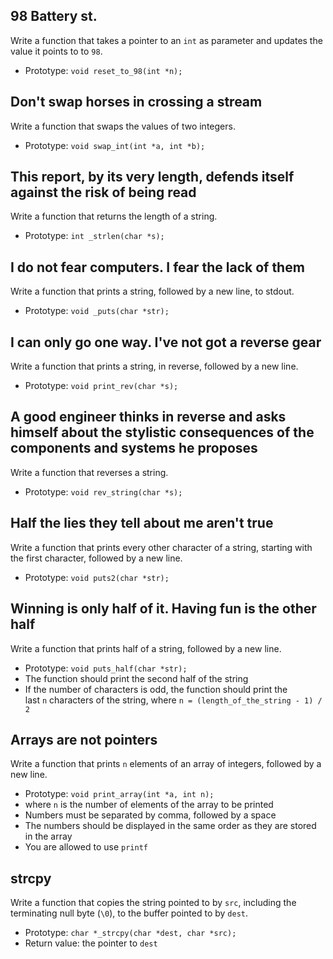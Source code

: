 ## 98 Battery st.

Write a function that takes a pointer to an `int` as parameter and updates the value it points to to `98`.

- Prototype: `void reset_to_98(int *n);`

## Don't swap horses in crossing a stream

Write a function that swaps the values of two integers.

- Prototype: `void swap_int(int *a, int *b);`

## This report, by its very length, defends itself against the risk of being read

Write a function that returns the length of a string.

- Prototype: `int _strlen(char *s);`

## I do not fear computers. I fear the lack of them

Write a function that prints a string, followed by a new line, to stdout.

- Prototype: `void _puts(char *str);`

## I can only go one way. I've not got a reverse gear

Write a function that prints a string, in reverse, followed by a new line.

- Prototype: `void print_rev(char *s);`

## A good engineer thinks in reverse and asks himself about the stylistic consequences of the components and systems he proposes

Write a function that reverses a string.

- Prototype: `void rev_string(char *s);`

## Half the lies they tell about me aren't true

Write a function that prints every other character of a string, starting with the first character, followed by a new line.

- Prototype: `void puts2(char *str);`

## Winning is only half of it. Having fun is the other half

Write a function that prints half of a string, followed by a new line.

- Prototype: `void puts_half(char *str);`
- The function should print the second half of the string
- If the number of characters is odd, the function should print the last `n` characters of the string, where `n = (length_of_the_string - 1) / 2`

## Arrays are not pointers

Write a function that prints `n` elements of an array of integers, followed by a new line.

- Prototype: `void print_array(int *a, int n);`
- where `n` is the number of elements of the array to be printed
- Numbers must be separated by comma, followed by a space
- The numbers should be displayed in the same order as they are stored in the array
- You are allowed to use `printf`

## strcpy

Write a function that copies the string pointed to by `src`, including the terminating null byte (`\0`), to the buffer pointed to by `dest`.

- Prototype: `char *_strcpy(char *dest, char *src);`
- Return value: the pointer to `dest`
